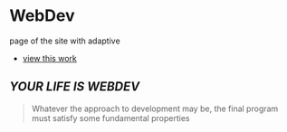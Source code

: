 # WebDev

page of the site with adaptive

- [view this work](https://geday.github.io/webdev/)

## _YOUR LIFE IS WEBDEV_

> Whatever the approach to development may be,
> the final program must satisfy some fundamental properties
